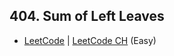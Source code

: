 ## 404. Sum of Left Leaves

-  [LeetCode](https://leetcode.com/problems/sum-of-left-leaves/) | [LeetCode CH](https://leetcode.cn/problems/sum-of-left-leaves/) (Easy)
